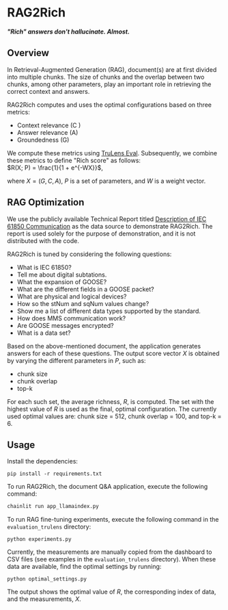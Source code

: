 
# RAG2Rich  
  
***"Rich" answers don't hallucinate. Almost.***  
  
  
## Overview  
  
In Retrieval-Augmented Generation (RAG), document(s) are at first divided into multiple chunks.  The size of chunks and the overlap between two chunks, among other parameters, play an important role in retrieving the correct context and answers.  
  
RAG2Rich computes and uses the optimal configurations based on three metrics:  
- Context relevance (C )  
- Answer relevance (A)  
- Groundedness (G)  
  
We compute these metrics using [TruLens Eval](https://www.trulens.org/). Subsequently, we combine these metrics to define "Rich score" as follows:  
$R(X; P) = \frac{1}{1 + e^{-WX}}$,

where $X = (G, C, A)$, $P$ is a set of parameters, and $W$ is a weight vector.  


## RAG Optimization
  
We use the publicly available Technical Report titled [Description of IEC 61850 Communication](https://www.fit.vut.cz/research/publication-file/11832/TR-61850.pdf) as the data source to demonstrate RAG2Rich. The report is used solely for the purpose of demonstration, and it is not distributed with the code.  
  
RAG2Rich is tuned by considering the following questions:  
- What is IEC 61850?  
- Tell me about digital subtations.  
- What the expansion of GOOSE?  
- What are the different fields in a GOOSE packet?  
- What are physical and logical devices?  
- How so the stNum and sqNum values change?  
- Show me a list of different data types supported by the standard.  
- How does MMS communication work?  
- Are GOOSE messages encrypted?  
- What is a data set?  
  
Based on the above-mentioned document, the application generates answers for each of these questions.  The output score vector $X$ is obtained by varying the different parameters in $P$, such as:  
- chunk size  
- chunk overlap  
- top-k 
  
For each such set, the average richness, $R$, is computed.  The set with the highest value of $R$ is used as the final, optimal configuration. The currently used optimal values are: chunk size = 512, chunk overlap = 100, and top-k = 6.


## Usage

Install the dependencies:

`pip install -r requirements.txt`

To run RAG2Rich, the document Q&A application, execute the following command:
```python
chainlit run app_llamaindex.py
```

To run RAG fine-tuning experiments, execute the following command in the `evaluation_trulens` directory:

`python experiments.py`

Currently, the measurements are manually copied from the dashboard to CSV files (see examples in the `evaluation_trulens` directory). When these data are available, find the optimal settings by running:

`python optimal_settings.py`

The output shows the optimal value of $R$, the corresponding index of data, and the measurements, $X$.